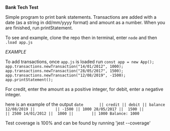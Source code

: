 **Bank Tech Test**

Simple program to print bank statements. Transactions are added with a date (as a string in dd/mm/yyyy format) and amount as a number. When you are finished, run printStatement.

To see and example, clone the repo then in terminal, enter `node` and then `.load app.js`

_EXAMPLE_

To add transactions, once `app.js` is loaded run
`const app = new App();
app.transactions.newTransaction("14/01/2012", 1000);
app.transactions.newTransaction("28/05/2017", 1500);
app.transactions.newTransaction("12/08/2019", -1500);
app.printStatement();`

For credit, enter the amount as a positive integer, for debit, enter a negative integer.

here is an example of the output
`date       || credit || debit || balance
12/08/2019 ||         || -1500 || 1000
28/05/2017 ||  1500 ||        || 2500
14/01/2012 ||  1000 ||        || 1000
Balance: 1000`

Test coverage is 100% and can be found by running 'jest --coverage'
